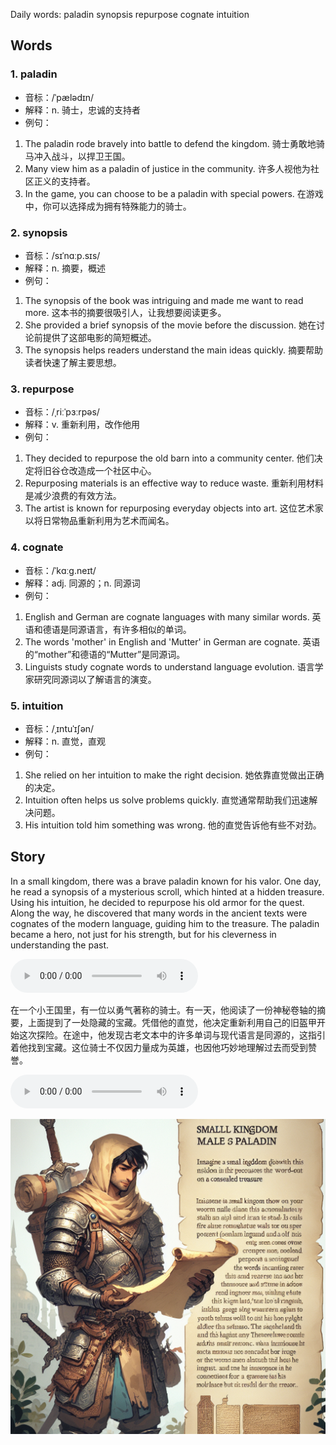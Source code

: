 Daily words: paladin synopsis repurpose cognate intuition

## Words
### 1. paladin
- 音标：/ˈpælədɪn/ <span style="cursor: pointer;" onclick="document.getElementById('audio-player-1').play()"><i class="fas fa-volume-up"></i></span>
<audio id="audio-player-1" src="audios/words/paladin.mp3" style="display:none;"></audio>
- 解释：n. 骑士，忠诚的支持者
- 例句：
1. The paladin rode bravely into battle to defend the kingdom. 
骑士勇敢地骑马冲入战斗，以捍卫王国。
2. Many view him as a paladin of justice in the community. 
许多人视他为社区正义的支持者。
3. In the game, you can choose to be a paladin with special powers. 
在游戏中，你可以选择成为拥有特殊能力的骑士。

### 2. synopsis
- 音标：/sɪˈnɑːp.sɪs/ <span style="cursor: pointer;" onclick="document.getElementById('audio-player-2').play()"><i class="fas fa-volume-up"></i></span>
<audio id="audio-player-2" src="audios/words/synopsis.mp3" style="display:none;"></audio>
- 解释：n. 摘要，概述
- 例句：
1. The synopsis of the book was intriguing and made me want to read more. 
这本书的摘要很吸引人，让我想要阅读更多。
2. She provided a brief synopsis of the movie before the discussion. 
她在讨论前提供了这部电影的简短概述。
3. The synopsis helps readers understand the main ideas quickly. 
摘要帮助读者快速了解主要思想。

### 3. repurpose
- 音标：/ˌriːˈpɜːrpəs/ <span style="cursor: pointer;" onclick="document.getElementById('audio-player-3').play()"><i class="fas fa-volume-up"></i></span>
<audio id="audio-player-3" src="audios/words/repurpose.mp3" style="display:none;"></audio>
- 解释：v. 重新利用，改作他用
- 例句：
1. They decided to repurpose the old barn into a community center. 
他们决定将旧谷仓改造成一个社区中心。
2. Repurposing materials is an effective way to reduce waste. 
重新利用材料是减少浪费的有效方法。
3. The artist is known for repurposing everyday objects into art. 
这位艺术家以将日常物品重新利用为艺术而闻名。

### 4. cognate
- 音标：/ˈkɑːɡ.neɪt/ <span style="cursor: pointer;" onclick="document.getElementById('audio-player-4').play()"><i class="fas fa-volume-up"></i></span>
<audio id="audio-player-4" src="audios/words/cognate.mp3" style="display:none;"></audio>
- 解释：adj. 同源的；n. 同源词
- 例句：
1. English and German are cognate languages with many similar words. 
英语和德语是同源语言，有许多相似的单词。
2. The words 'mother' in English and 'Mutter' in German are cognate. 
英语的“mother”和德语的“Mutter”是同源词。
3. Linguists study cognate words to understand language evolution. 
语言学家研究同源词以了解语言的演变。

### 5. intuition
- 音标：/ˌɪntuˈɪʃən/ <span style="cursor: pointer;" onclick="document.getElementById('audio-player-5').play()"><i class="fas fa-volume-up"></i></span>
<audio id="audio-player-5" src="audios/words/intuition.mp3" style="display:none;"></audio>
- 解释：n. 直觉，直观
- 例句：
1. She relied on her intuition to make the right decision. 
她依靠直觉做出正确的决定。
2. Intuition often helps us solve problems quickly. 
直觉通常帮助我们迅速解决问题。
3. His intuition told him something was wrong. 
他的直觉告诉他有些不对劲。

## Story
In a small kingdom, there was a brave paladin known for his valor. One day, he read a synopsis of a mysterious scroll, which hinted at a hidden treasure. Using his intuition, he decided to repurpose his old armor for the quest. Along the way, he discovered that many words in the ancient texts were cognates of the modern language, guiding him to the treasure. The paladin became a hero, not just for his strength, but for his cleverness in understanding the past.

<audio controls>
  <source src="./audios/story/2024-08-12-english.mp3" type="audio/mpeg">
  你的浏览器不支持音频元素。
</audio>
  

在一个小王国里，有一位以勇气著称的骑士。有一天，他阅读了一份神秘卷轴的摘要，上面提到了一处隐藏的宝藏。凭借他的直觉，他决定重新利用自己的旧盔甲开始这次探险。在途中，他发现古老文本中的许多单词与现代语言是同源的，这指引着他找到宝藏。这位骑士不仅因力量成为英雄，也因他巧妙地理解过去而受到赞誉。

<audio controls>
  <source src="./audios/story/2024-08-12-chinese.mp3" type="audio/mpeg">
  你的浏览器不支持音频元素。
</audio>
  

![story](./images/2024-08-12.png)

